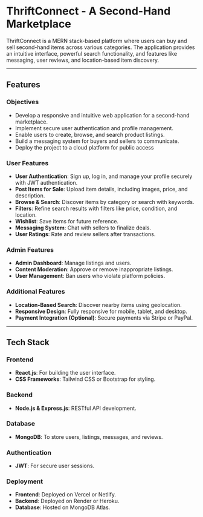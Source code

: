 
# ThriftConnect - A Second-Hand Marketplace

ThriftConnect is a MERN stack-based platform where users can buy and sell second-hand items across various categories. The application provides an intuitive interface, powerful search functionality, and features like messaging, user reviews, and location-based item discovery.

---

## Features

### Objectives
- Develop a responsive and intuitive web application for a second-hand marketplace.
- Implement secure user authentication and profile management.
- Enable users to create, browse, and search product listings.
- Build a messaging system for buyers and sellers to communicate.
- Deploy the project to a cloud platform for public access

### User Features
- **User Authentication**: Sign up, log in, and manage your profile securely with JWT authentication.
- **Post Items for Sale**: Upload item details, including images, price, and description.
- **Browse & Search**: Discover items by category or search with keywords.
- **Filters**: Refine search results with filters like price, condition, and location.
- **Wishlist**: Save items for future reference.
- **Messaging System**: Chat with sellers to finalize deals.
- **User Ratings**: Rate and review sellers after transactions.

### Admin Features
- **Admin Dashboard**: Manage listings and users.
- **Content Moderation**: Approve or remove inappropriate listings.
- **User Management**: Ban users who violate platform policies.

### Additional Features
- **Location-Based Search**: Discover nearby items using geolocation.
- **Responsive Design**: Fully responsive for mobile, tablet, and desktop.
- **Payment Integration (Optional)**: Secure payments via Stripe or PayPal.

---

## Tech Stack

### Frontend
- **React.js**: For building the user interface.
- **CSS Frameworks**: Tailwind CSS or Bootstrap for styling.

### Backend
- **Node.js & Express.js**: RESTful API development.

### Database
- **MongoDB**: To store users, listings, messages, and reviews.

### Authentication
- **JWT**: For secure user sessions.

### Deployment
- **Frontend**: Deployed on Vercel or Netlify.
- **Backend**: Deployed on Render or Heroku.
- **Database**: Hosted on MongoDB Atlas.




